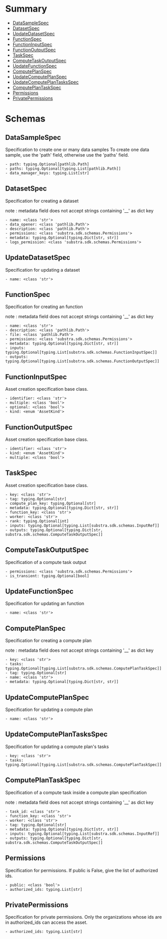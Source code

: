# Summary

- [DataSampleSpec](#DataSampleSpec)
- [DatasetSpec](#DatasetSpec)
- [UpdateDatasetSpec](#UpdateDatasetSpec)
- [FunctionSpec](#FunctionSpec)
- [FunctionInputSpec](#FunctionInputSpec)
- [FunctionOutputSpec](#FunctionOutputSpec)
- [TaskSpec](#TaskSpec)
- [ComputeTaskOutputSpec](#ComputeTaskOutputSpec)
- [UpdateFunctionSpec](#UpdateFunctionSpec)
- [ComputePlanSpec](#ComputePlanSpec)
- [UpdateComputePlanSpec](#UpdateComputePlanSpec)
- [UpdateComputePlanTasksSpec](#UpdateComputePlanTasksSpec)
- [ComputePlanTaskSpec](#ComputePlanTaskSpec)
- [Permissions](#Permissions)
- [PrivatePermissions](#PrivatePermissions)


# Schemas

## DataSampleSpec
Specification to create one or many data samples
To create one data sample, use the 'path' field, otherwise use
the 'paths' field.
```text
- path: typing.Optional[pathlib.Path]
- paths: typing.Optional[typing.List[pathlib.Path]]
- data_manager_keys: typing.List[str]
```

## DatasetSpec
Specification for creating a dataset

note : metadata field does not accept strings containing '__' as dict key
```text
- name: <class 'str'>
- data_opener: <class 'pathlib.Path'>
- description: <class 'pathlib.Path'>
- permissions: <class 'substra.sdk.schemas.Permissions'>
- metadata: typing.Optional[typing.Dict[str, str]]
- logs_permission: <class 'substra.sdk.schemas.Permissions'>
```

## UpdateDatasetSpec
Specification for updating a dataset
```text
- name: <class 'str'>
```

## FunctionSpec
Specification for creating an function

note : metadata field does not accept strings containing '__' as dict key
```text
- name: <class 'str'>
- description: <class 'pathlib.Path'>
- file: <class 'pathlib.Path'>
- permissions: <class 'substra.sdk.schemas.Permissions'>
- metadata: typing.Optional[typing.Dict[str, str]]
- inputs: typing.Optional[typing.List[substra.sdk.schemas.FunctionInputSpec]]
- outputs: typing.Optional[typing.List[substra.sdk.schemas.FunctionOutputSpec]]
```

## FunctionInputSpec
Asset creation specification base class.
```text
- identifier: <class 'str'>
- multiple: <class 'bool'>
- optional: <class 'bool'>
- kind: <enum 'AssetKind'>
```

## FunctionOutputSpec
Asset creation specification base class.
```text
- identifier: <class 'str'>
- kind: <enum 'AssetKind'>
- multiple: <class 'bool'>
```

## TaskSpec
Asset creation specification base class.
```text
- key: <class 'str'>
- tag: typing.Optional[str]
- compute_plan_key: typing.Optional[str]
- metadata: typing.Optional[typing.Dict[str, str]]
- function_key: <class 'str'>
- worker: <class 'str'>
- rank: typing.Optional[int]
- inputs: typing.Optional[typing.List[substra.sdk.schemas.InputRef]]
- outputs: typing.Optional[typing.Dict[str, substra.sdk.schemas.ComputeTaskOutputSpec]]
```

## ComputeTaskOutputSpec
Specification of a compute task output
```text
- permissions: <class 'substra.sdk.schemas.Permissions'>
- is_transient: typing.Optional[bool]
```

## UpdateFunctionSpec
Specification for updating an function
```text
- name: <class 'str'>
```

## ComputePlanSpec
Specification for creating a compute plan

note : metadata field does not accept strings containing '__' as dict key
```text
- key: <class 'str'>
- tasks: typing.Optional[typing.List[substra.sdk.schemas.ComputePlanTaskSpec]]
- tag: typing.Optional[str]
- name: <class 'str'>
- metadata: typing.Optional[typing.Dict[str, str]]
```

## UpdateComputePlanSpec
Specification for updating a compute plan
```text
- name: <class 'str'>
```

## UpdateComputePlanTasksSpec
Specification for updating a compute plan's tasks
```text
- key: <class 'str'>
- tasks: typing.Optional[typing.List[substra.sdk.schemas.ComputePlanTaskSpec]]
```

## ComputePlanTaskSpec
Specification of a compute task inside a compute plan specification

note : metadata field does not accept strings containing '__' as dict key
```text
- task_id: <class 'str'>
- function_key: <class 'str'>
- worker: <class 'str'>
- tag: typing.Optional[str]
- metadata: typing.Optional[typing.Dict[str, str]]
- inputs: typing.Optional[typing.List[substra.sdk.schemas.InputRef]]
- outputs: typing.Optional[typing.Dict[str, substra.sdk.schemas.ComputeTaskOutputSpec]]
```

## Permissions
Specification for permissions. If public is False,
give the list of authorized ids.
```text
- public: <class 'bool'>
- authorized_ids: typing.List[str]
```

## PrivatePermissions
Specification for private permissions. Only the organizations whose
ids are in authorized_ids can access the asset.
```text
- authorized_ids: typing.List[str]
```

